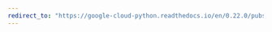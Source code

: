```yaml
---
redirect_to: "https://google-cloud-python.readthedocs.io/en/0.22.0/pubsub-subscription.html"
---
```

